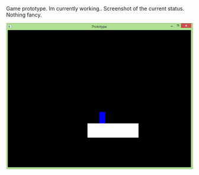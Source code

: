 Game prototype. Im currently working..
Screenshot of the current status. Nothing fancy.

![alt tag](https://raw.githubusercontent.com/Velho/mellu-proto/master/screenshot.PNG)
